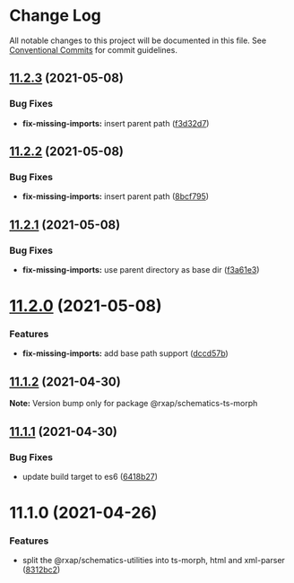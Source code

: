# Change Log

All notable changes to this project will be documented in this file.
See [Conventional Commits](https://conventionalcommits.org) for commit guidelines.

## [11.2.3](https://gitlab.com/rxap/packages/compare/@rxap/schematics-ts-morph@11.2.2...@rxap/schematics-ts-morph@11.2.3) (2021-05-08)


### Bug Fixes

* **fix-missing-imports:** insert parent path ([f3d32d7](https://gitlab.com/rxap/packages/commit/f3d32d750fc114dd90fcccec034e18323c979fad))





## [11.2.2](https://gitlab.com/rxap/packages/compare/@rxap/schematics-ts-morph@11.2.1...@rxap/schematics-ts-morph@11.2.2) (2021-05-08)


### Bug Fixes

* **fix-missing-imports:** insert parent path ([8bcf795](https://gitlab.com/rxap/packages/commit/8bcf7957533596fd9c492dc7ab57ba3866688485))





## [11.2.1](https://gitlab.com/rxap/packages/compare/@rxap/schematics-ts-morph@11.2.0...@rxap/schematics-ts-morph@11.2.1) (2021-05-08)


### Bug Fixes

* **fix-missing-imports:** use parent directory as base dir ([f3a61e3](https://gitlab.com/rxap/packages/commit/f3a61e32d294a24081777a703b5f56586b67a81d))





# [11.2.0](https://gitlab.com/rxap/packages/compare/@rxap/schematics-ts-morph@11.1.2...@rxap/schematics-ts-morph@11.2.0) (2021-05-08)


### Features

* **fix-missing-imports:** add base path support ([dccd57b](https://gitlab.com/rxap/packages/commit/dccd57b759e7c9d433072f1c3d6592b83090663b))





## [11.1.2](https://gitlab.com/rxap/packages/compare/@rxap/schematics-ts-morph@11.1.1...@rxap/schematics-ts-morph@11.1.2) (2021-04-30)

**Note:** Version bump only for package @rxap/schematics-ts-morph





## [11.1.1](https://gitlab.com/rxap/packages/compare/@rxap/schematics-ts-morph@11.1.0...@rxap/schematics-ts-morph@11.1.1) (2021-04-30)


### Bug Fixes

* update build target to es6 ([6418b27](https://gitlab.com/rxap/packages/commit/6418b27af301db0c794bb584504d786ad20cfe8c))





# 11.1.0 (2021-04-26)


### Features

* split the @rxap/schematics-utilities into ts-morph, html and xml-parser ([8312bc2](https://gitlab.com/rxap/packages/commit/8312bc2c11d1b15e57185726b62d3b80acf135f9))
